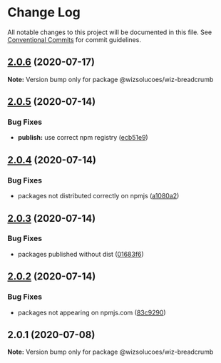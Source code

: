 # Change Log

All notable changes to this project will be documented in this file.
See [Conventional Commits](https://conventionalcommits.org) for commit guidelines.

## [2.0.6](https://github.com/wizsolucoes/wiz-breadcrumb/compare/@wizsolucoes/wiz-breadcrumb@2.0.5...@wizsolucoes/wiz-breadcrumb@2.0.6) (2020-07-17)

**Note:** Version bump only for package @wizsolucoes/wiz-breadcrumb





## [2.0.5](https://github.com/wizsolucoes/wiz-breadcrumb/compare/@wizsolucoes/wiz-breadcrumb@2.0.1...@wizsolucoes/wiz-breadcrumb@2.0.5) (2020-07-14)


### Bug Fixes

* **publish:** use correct npm registry ([ecb51e9](https://github.com/wizsolucoes/wiz-breadcrumb/commit/ecb51e91ff54ea0a3a13dbb712e69e31552ea924))





## [2.0.4](https://github.com/wizsolucoes/wiz-breadcrumb/compare/@wizsolucoes/wiz-breadcrumb@2.0.1...@wizsolucoes/wiz-breadcrumb@2.0.4) (2020-07-14)


### Bug Fixes

* packages not distributed correctly on npmjs ([a1080a2](https://github.com/wizsolucoes/wiz-breadcrumb/commit/a1080a267e4aea2160f96d7d62911b6907d7c2ea))





## [2.0.3](https://github.com/wizsolucoes/wiz-breadcrumb/compare/@wizsolucoes/wiz-breadcrumb@2.0.2...@wizsolucoes/wiz-breadcrumb@2.0.3) (2020-07-14)


### Bug Fixes

* packages published without dist ([01683f6](https://github.com/wizsolucoes/wiz-breadcrumb/commit/01683f631796401524c1061cadf73269df50242b))





## [2.0.2](https://github.com/wizsolucoes/wiz-breadcrumb/compare/@wizsolucoes/wiz-breadcrumb@2.0.1...@wizsolucoes/wiz-breadcrumb@2.0.2) (2020-07-14)


### Bug Fixes

* packages not appearing on npmjs.com ([83c9290](https://github.com/wizsolucoes/wiz-breadcrumb/commit/83c92900f98d4dde02329c805c3a185b873d65cb))





## 2.0.1 (2020-07-08)

**Note:** Version bump only for package @wizsolucoes/wiz-breadcrumb
